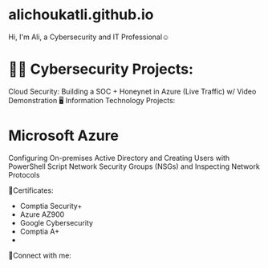 # alichoukatli.github.io


Hi, I'm Ali, a Cybersecurity and IT Professional☺
# 👨‍💻 Cybersecurity Projects:
Cloud Security: 
Building a SOC + Honeynet in Azure (Live Traffic) w/ Video Demonstration
🖥️ Information Technology Projects:
# Microsoft Azure
Configuring On-premises Active Directory and Creating Users with PowerShell Script
Network Security Groups (NSGs) and Inspecting Network Protocols

📜Certificates:
- Comptia Security+
- Azure AZ900
- Google Cybersecurity 
- Comptia A+
- 
🤳Connect with me:
